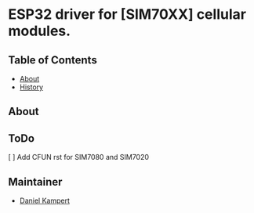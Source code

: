 # ESP32 driver for [SIM70XX] cellular modules.

## Table of Contents

- [About](#about)
- [History](#history)

## About

## ToDo

[ ] Add CFUN rst for SIM7080 and SIM7020

## Maintainer

- [Daniel Kampert](mailto:daniel.kameprt@kampis-elektroecke.de)